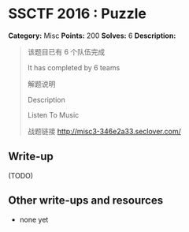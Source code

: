 # SSCTF 2016 : Puzzle

**Category:** Misc
**Points:** 200
**Solves:** 6
**Description:**

> 该题目已有 6 个队伍完成
> 
> It has completed by 6 teams
> 
> 解题说明
> 
> Description
> 
> 
> Listen To Music
> 
> 战题链接 <http://misc3-346e2a33.seclover.com/>


## Write-up

(TODO)

## Other write-ups and resources

* none yet
